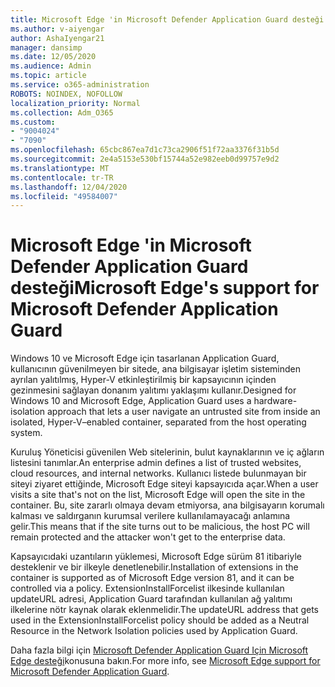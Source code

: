 ```yaml
---
title: Microsoft Edge 'in Microsoft Defender Application Guard desteği
ms.author: v-aiyengar
author: AshaIyengar21
manager: dansimp
ms.date: 12/05/2020
ms.audience: Admin
ms.topic: article
ms.service: o365-administration
ROBOTS: NOINDEX, NOFOLLOW
localization_priority: Normal
ms.collection: Adm_O365
ms.custom:
- "9004024"
- "7090"
ms.openlocfilehash: 65cbc867ea7d1c73ca2906f51f72aa3376f31b5d
ms.sourcegitcommit: 2e4a5153e530bf15744a52e982eeb0d99757e9d2
ms.translationtype: MT
ms.contentlocale: tr-TR
ms.lasthandoff: 12/04/2020
ms.locfileid: "49584007"
---
```

# <a name="microsoft-edges-support-for-microsoft-defender-application-guard"></a><span data-ttu-id="2fc69-102">Microsoft Edge 'in Microsoft Defender Application Guard desteği</span><span class="sxs-lookup"><span data-stu-id="2fc69-102">Microsoft Edge's support for Microsoft Defender Application Guard</span></span>

<span data-ttu-id="2fc69-103">Windows 10 ve Microsoft Edge için tasarlanan Application Guard, kullanıcının güvenilmeyen bir sitede, ana bilgisayar işletim sisteminden ayrılan yalıtılmış, Hyper-V etkinleştirilmiş bir kapsayıcının içinden gezinmesini sağlayan donanım yalıtımı yaklaşımı kullanır.</span><span class="sxs-lookup"><span data-stu-id="2fc69-103">Designed for Windows 10 and Microsoft Edge, Application Guard uses a hardware-isolation approach that lets a user navigate an untrusted site from inside an isolated, Hyper-V–enabled container, separated from the host operating system.</span></span>

<span data-ttu-id="2fc69-104">Kuruluş Yöneticisi güvenilen Web sitelerinin, bulut kaynaklarının ve iç ağların listesini tanımlar.</span><span class="sxs-lookup"><span data-stu-id="2fc69-104">An enterprise admin defines a list of trusted websites, cloud resources, and internal networks.</span></span> <span data-ttu-id="2fc69-105">Kullanıcı listede bulunmayan bir siteyi ziyaret ettiğinde, Microsoft Edge siteyi kapsayıcıda açar.</span><span class="sxs-lookup"><span data-stu-id="2fc69-105">When a user visits a site that's not on the list, Microsoft Edge will open the site in the container.</span></span> <span data-ttu-id="2fc69-106">Bu, site zararlı olmaya devam etmiyorsa, ana bilgisayarın korumalı kalması ve saldırganın kurumsal verilere kullanılamayacağı anlamına gelir.</span><span class="sxs-lookup"><span data-stu-id="2fc69-106">This means that if the site turns out to be malicious, the host PC will remain protected and the attacker won't get to the enterprise data.</span></span>

<span data-ttu-id="2fc69-107">Kapsayıcıdaki uzantıların yüklemesi, Microsoft Edge sürüm 81 itibariyle desteklenir ve bir ilkeyle denetlenebilir.</span><span class="sxs-lookup"><span data-stu-id="2fc69-107">Installation of extensions in the container is supported as of Microsoft Edge version 81, and it can be controlled via a policy.</span></span> <span data-ttu-id="2fc69-108">ExtensionInstallForcelist ilkesinde kullanılan updateURL adresi, Application Guard tarafından kullanılan ağ yalıtımı ilkelerine nötr kaynak olarak eklenmelidir.</span><span class="sxs-lookup"><span data-stu-id="2fc69-108">The updateURL address that gets used in the ExtensionInstallForcelist policy should be added as a Neutral Resource in the Network Isolation policies used by Application Guard.</span></span>

<span data-ttu-id="2fc69-109">Daha fazla bilgi için [Microsoft Defender Application Guard Için Microsoft Edge desteği](https://go.microsoft.com/fwlink/?linkid=2134229)konusuna bakın.</span><span class="sxs-lookup"><span data-stu-id="2fc69-109">For more info, see [Microsoft Edge support for Microsoft Defender Application Guard](https://go.microsoft.com/fwlink/?linkid=2134229).</span></span>
